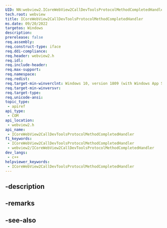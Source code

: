 ```yaml
---
UID: NN:webview2.ICoreWebView2CallDevToolsProtocolMethodCompletedHandler~r1
tech.root: webview
title: ICoreWebView2CallDevToolsProtocolMethodCompletedHandler
ms.date: 09/20/2022
targetos: Windows
description: 
prerelease: false
req.assembly: 
req.construct-type: iface
req.ddi-compliance: 
req.header: webview2.h
req.idl: 
req.include-header: 
req.max-support: 
req.namespace: 
req.redist: 
req.target-min-winverclnt: Windows 10, version 1809 (with Windows App SDK 1.1 or later)
req.target-min-winversvr: 
req.target-type: 
req.unicode-ansi: 
topic_type:
 - apiref
api_type:
 - COM
api_location:
 - webview2.h
api_name:
 - ICoreWebView2CallDevToolsProtocolMethodCompletedHandler
f1_keywords:
 - ICoreWebView2CallDevToolsProtocolMethodCompletedHandler
 - webview2/ICoreWebView2CallDevToolsProtocolMethodCompletedHandler
dev_langs:
 - c++
helpviewer_keywords:
 - ICoreWebView2CallDevToolsProtocolMethodCompletedHandler
---
```


## -description

## -remarks

## -see-also

